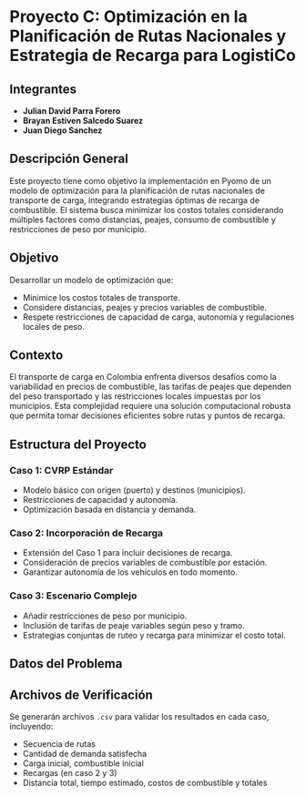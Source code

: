 # Proyecto C: Optimización en la Planificación de Rutas Nacionales y Estrategia de Recarga para LogistiCo

## Integrantes

- **Julian David Parra Forero**  
- **Brayan Estiven Salcedo Suarez**  
- **Juan Diego Sanchez**

## Descripción General

Este proyecto tiene como objetivo la implementación en Pyomo de un modelo de optimización para la planificación de rutas nacionales de transporte de carga, integrando estrategias óptimas de recarga de combustible. El sistema busca minimizar los costos totales considerando múltiples factores como distancias, peajes, consumo de combustible y restricciones de peso por municipio.

## Objetivo

Desarrollar un modelo de optimización que:
- Minimice los costos totales de transporte.
- Considere distancias, peajes y precios variables de combustible.
- Respete restricciones de capacidad de carga, autonomía y regulaciones locales de peso.

## Contexto

El transporte de carga en Colombia enfrenta diversos desafíos como la variabilidad en precios de combustible, las tarifas de peajes que dependen del peso transportado y las restricciones locales impuestas por los municipios. Esta complejidad requiere una solución computacional robusta que permita tomar decisiones eficientes sobre rutas y puntos de recarga.

## Estructura del Proyecto

### Caso 1: CVRP Estándar
- Modelo básico con origen (puerto) y destinos (municipios).
- Restricciones de capacidad y autonomía.
- Optimización basada en distancia y demanda.

### Caso 2: Incorporación de Recarga
- Extensión del Caso 1 para incluir decisiones de recarga.
- Consideración de precios variables de combustible por estación.
- Garantizar autonomía de los vehículos en todo momento.

### Caso 3: Escenario Complejo
- Añadir restricciones de peso por municipio.
- Inclusión de tarifas de peaje variables según peso y tramo.
- Estrategias conjuntas de ruteo y recarga para minimizar el costo total.

## Datos del Problema


## Archivos de Verificación

Se generarán archivos `.csv` para validar los resultados en cada caso, incluyendo:
- Secuencia de rutas
- Cantidad de demanda satisfecha
- Carga inicial, combustible inicial
- Recargas (en caso 2 y 3)
- Distancia total, tiempo estimado, costos de combustible y totales


